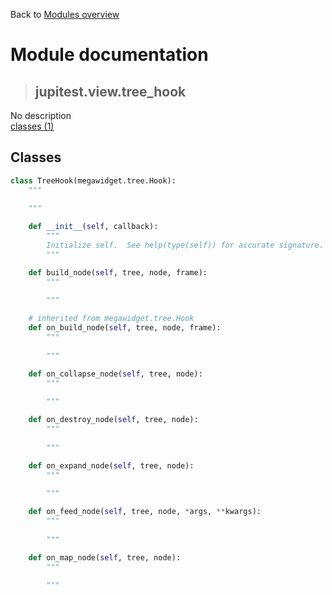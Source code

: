Back to [Modules overview](https://github.com/pyrustic/jupitest/blob/master/docs/modules/README.md)
  
# Module documentation
>## jupitest.view.tree\_hook
No description
<br>
[classes (1)](https://github.com/pyrustic/jupitest/blob/master/docs/modules/content/jupitest.view.tree_hook/classes.md)


## Classes
```python
class TreeHook(megawidget.tree.Hook):
    """
    
    """

    def __init__(self, callback):
        """
        Initialize self.  See help(type(self)) for accurate signature.
        """

    def build_node(self, tree, node, frame):
        """
        
        """

    # inherited from megawidget.tree.Hook
    def on_build_node(self, tree, node, frame):
        """
        
        """

    def on_collapse_node(self, tree, node):
        """
        
        """

    def on_destroy_node(self, tree, node):
        """
        
        """

    def on_expand_node(self, tree, node):
        """
        
        """

    def on_feed_node(self, tree, node, *args, **kwargs):
        """
        
        """

    def on_map_node(self, tree, node):
        """
        
        """

```

